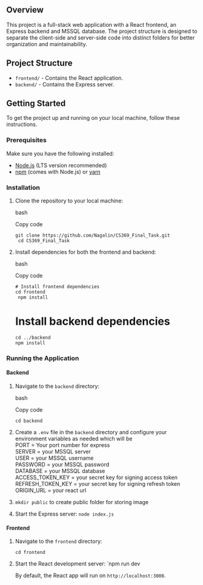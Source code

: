 

## Overview

This project is a full-stack web application with a React frontend, an Express backend and MSSQL database. The project structure is designed to separate the client-side and server-side code into distinct folders for better organization and maintainability.

## Project Structure

-   `frontend/` - Contains the React application.
-   `backend/` - Contains the Express server.

## Getting Started

To get the project up and running on your local machine, follow these instructions.

### Prerequisites

Make sure you have the following installed:

-   [Node.js](https://nodejs.org/) (LTS version recommended)
-   [npm](https://www.npmjs.com/) (comes with Node.js) or [yarn](https://yarnpkg.com/)

### Installation

1.  Clone the repository to your local machine:
    
    bash
    
    Copy code
    
    `git clone https://github.com/Nagalin/CS369_Final_Task.git` <br/>
    ` cd CS369_Final_Task` 
    
2.  Install dependencies for both the frontend and backend:
    
    bash
    
    Copy code
    
    `# Install frontend dependencies` <br />
    `cd frontend` <br/>
   ` npm install` <br />
    
    # Install backend dependencies
    `cd ../backend` <br/>
    `npm install` <br/>
   
    

### Running the Application

#### Backend

1.  Navigate to the `backend` directory:
    
    bash
    
    Copy code
    
    `cd backend` 

    
2.  Create a `.env` file in the `backend` directory and configure your environment variables as needed which will be <br />
PORT  = Your port number for express <br />
SERVER  =  your MSSQL server <br />
USER  =  your MSSQL username <br />
PASSWORD  =  your MSSQL password <br />
DATABASE  =  your MSSQL database <br />
ACCESS_TOKEN_KEY  = your secret key for signing access token <br />
REFRESH_TOKEN_KEY  =  your secret key for signing refresh token <br />
ORIGIN_URL  = your react url <br />

3. `mkdir public` to create public folder for storing image 

    
4.  Start the Express server:
    `node index.js`
    
    

#### Frontend

1.  Navigate to the `frontend` directory:

    `cd frontend` 
    
2.  Start the React development server:
    `npm run dev
 
    By default, the React app will run on `http://localhost:3000`.
    

